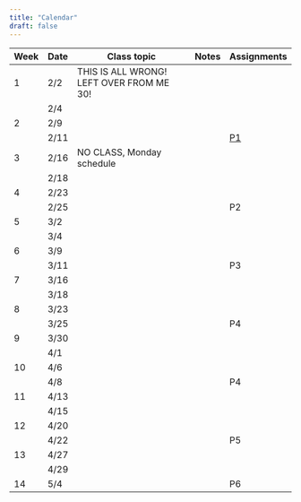 ```yaml
---
title: "Calendar"
draft: false
---
```




| Week |  Date  |     Class topic                                                                        | Notes            |               Assignments                         |
|------|--------|----------------------------------------------------------------------------------------|------------------|---------------------------------------------------|
|  1   |  2/2   |     THIS IS ALL WRONG! LEFT OVER FROM ME 30!                                           |                  |                                                   |
|      |  2/4   |         |                  |                                                   |
|  2   |  2/9   |        |         |          |
|      |  2/11  |      |                  | [P1](/logistics/kit/)                        |
|  3   |  2/16  |     NO CLASS, Monday schedule    |         |          |
|      |  2/18  |         |         |          |
|  4   |  2/23  |         |         |          |
|      |  2/25  |         |         | P2         |
|  5   |  3/2   |         |         |          |
|      |  3/4   |         |         |         |
|  6   |  3/9   |       |        |          |
|      |  3/11  |         |          |  P3        |
|  7   |  3/16  |         |         |          |
|      |  3/18  |        |          |         |
|  8   |  3/23  |         |         |          |
|      |  3/25  |          |         |    P4      |
|  9   |  3/30  |         |         |          |
|      |  4/1   |         |          |         |
|  10  |  4/6   |         |         |          |
|      |  4/8   |         |          |   P4       |
|  11  |  4/13  |        |         |          |
|      |  4/15  |          |          |         |
|  12  |  4/20  |         |          |          |
|      |  4/22  |         |         |      P5    |
|  13  |  4/27  |         |         |          |
|      |  4/29  |         |         |         |
|  14  |  5/4   |         |         |    P6      |

